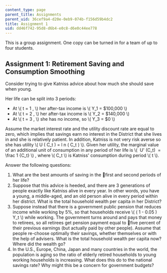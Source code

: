 ```yaml
---
content_type: page
parent_title: Assignments
parent_uid: 36cef9a4-d20e-0eb9-074b-f156d59b4dc2
title: Assignment 1
uid: dd46f742-95d8-d6b4-e0c8-d6e0c44ee778
---
```


This is a group assignment. One copy can be turned in for a team of up to four students.

Assignment 1: Retirement Saving and Consumption Smoothing
---------------------------------------------------------

Consider trying to give Katniss advice about how much she should save when young.

Her life can be split into 3 periods:

*   At \\( t = 1 , \\) her after-tax income is \\( Y\_1 = $100,000 \\)
*   At \\( t = 2 , \\) her after-tax income is \\( Y\_2 = $140,000 \\)
*   At \\( t = 3 , \\) she has no income, so \\( Y\_3 = $0 \\)

Assume the market interest rate and the utility discount rate are equal to zero, which implies that savings earn no interest in the District that she lives in and she is relatively patient. In addition, Katniss is not very risk averse so she has utility \\( U ( C\_t ) = l n ( C\_t ) \\). Given her utility, the marginal value of an additional unit of consumption in any period of her life is \\(  U' (C\_t)  =  \\frac 1 {C\_t} \\) , where \\( C\_t \\) is Katniss' consumption during period \\( t \\).

Answer the following questions:

1.  What are the best amounts of saving in the first and second periods of her life?
2.  Suppose that this advice is heeded, and there are 3 generations of people exactly like Katniss alive in every year. In other words, you have a young, a middle-aged, and an old person alive in every period within her district. What is the total household wealth per capita in her District?
3.  Suppose instead that there is a government public pension that reduces income while working by 5%, so that households receive \\( ( 1 - 0.05 ) Y\_t \\) while working. The government turns around and pays that money to retirees, so all retirees get pension payment equal to five percent of their previous earnings (but actually paid by other people). Assume that people re-choose optimally their savings, whether themselves or with the help of advisers. What is the total household wealth per capita now? Where did the wealth go?
4.  In the U.S., Europe, China, Japan and many countries in the world, the population is aging so the ratio of elderly retired households to young working households is increasing. What does this do to the national savings rate? Why might this be a concern for government budgets?